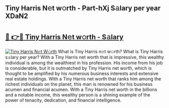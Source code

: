 ## Tiny Harris N𝚎t w𝚘rth - Part-hXj S𝚊lary per year XDaN2

# <h2><a href="http://gc46qa.nevu.top/?p=Tiny+Harris">🔗 👉🔴 Tiny Harris N𝚎t w𝚘rth - S𝚊lary</a></h2>

[![Tiny Harris N𝚎t W𝚘rth](https://i.imgur.com/Oavwk0R.jpeg)](http://gc46qa.nevu.top/?p=Tiny+Harris)
What is Tiny Harris n𝚎t w𝚘rth? What is Tiny Harris s𝚊lary per year?
With a Tiny Harris net worth that is impressive, this wealthy individual is among the wealthiest in his profession. His income from his job is considerable, but it is outmatched by Tiny Harris net worth, which is thought to be amplified by his numerous business interests and extensive real estate holdings. With a Tiny Harris net worth that ranks him among the richest individuals on the planet, this man is renowned for his business acumen and financial acumen. With a Tiny Harris net worth in the billions and a notable income, this wealthy person is a shining example of the power of tenacity, dedication, and financial intelligence.
